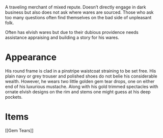 A traveling merchant of mixed repute. Doesn’t directly engage in dark business but also does not ask where wares are sourced. Those who ask too many questions often find themselves on the bad side of unpleasant folk.

Often has elvish wares but due to their dubious providence needs assistance appraising and building a story for his wares.

# Appearance
His round frame is clad in a pinstripe waistcoat straining to be set free. His plain navy or grey trouser and polished shoes do not belie his considerable wealth. However, he wears two little golden gem tear drops, one on either end of his luxurious mustache. Along with his gold trimmed spectacles with ornate elvish designs on the rim and stems one might guess at his deep pockets.

# Items
[[Gem Tears]]